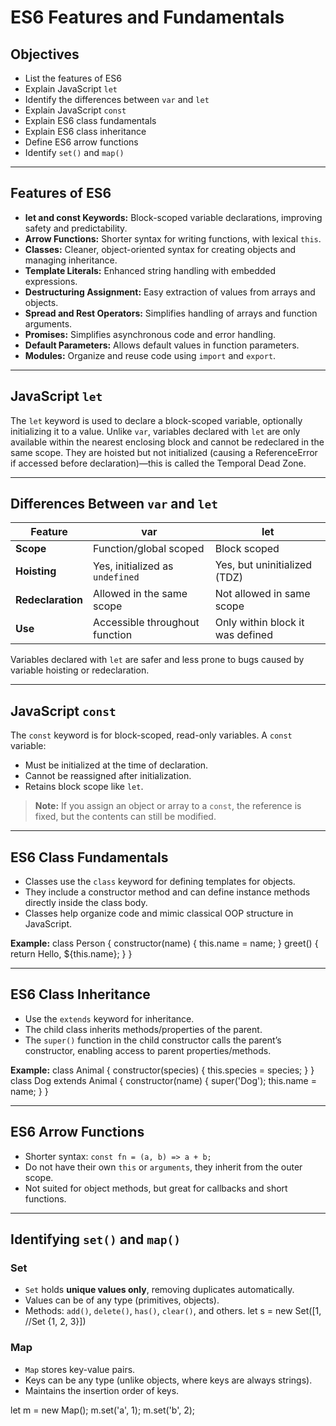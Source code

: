 # ES6 Features and Fundamentals

## Objectives

- List the features of ES6
- Explain JavaScript `let`
- Identify the differences between `var` and `let`
- Explain JavaScript `const`
- Explain ES6 class fundamentals
- Explain ES6 class inheritance
- Define ES6 arrow functions
- Identify `set()` and `map()`

---

## Features of ES6

- **let and const Keywords:** Block-scoped variable declarations, improving safety and predictability.
- **Arrow Functions:** Shorter syntax for writing functions, with lexical `this`.
- **Classes:** Cleaner, object-oriented syntax for creating objects and managing inheritance.
- **Template Literals:** Enhanced string handling with embedded expressions.
- **Destructuring Assignment:** Easy extraction of values from arrays and objects.
- **Spread and Rest Operators:** Simplifies handling of arrays and function arguments.
- **Promises:** Simplifies asynchronous code and error handling.
- **Default Parameters:** Allows default values in function parameters.
- **Modules:** Organize and reuse code using `import` and `export`.

---

## JavaScript `let`

The `let` keyword is used to declare a block-scoped variable, optionally initializing it to a value. Unlike `var`, variables declared with `let` are only available within the nearest enclosing block and cannot be redeclared in the same scope. They are hoisted but not initialized (causing a ReferenceError if accessed before declaration)—this is called the Temporal Dead Zone.

---

## Differences Between `var` and `let`

| Feature        | var                                | let                                  |
|----------------|-----------------------------------|-------------------------------------|
| **Scope**      | Function/global scoped             | Block scoped                        |
| **Hoisting**   | Yes, initialized as `undefined`    | Yes, but uninitialized (TDZ)         |
| **Redeclaration** | Allowed in the same scope         | Not allowed in same scope            |
| **Use**        | Accessible throughout function     | Only within block it was defined     |

Variables declared with `let` are safer and less prone to bugs caused by variable hoisting or redeclaration.

---

## JavaScript `const`

The `const` keyword is for block-scoped, read-only variables. A `const` variable:

- Must be initialized at the time of declaration.
- Cannot be reassigned after initialization.
- Retains block scope like `let`.

> **Note:** If you assign an object or array to a `const`, the reference is fixed, but the contents can still be modified.

---

## ES6 Class Fundamentals

- Classes use the `class` keyword for defining templates for objects.
- They include a constructor method and can define instance methods directly inside the class body.
- Classes help organize code and mimic classical OOP structure in JavaScript.

**Example:**
class Person {
constructor(name) {
this.name = name;
}
greet() {
return Hello, ${this.name};
}
}


---

## ES6 Class Inheritance

- Use the `extends` keyword for inheritance.
- The child class inherits methods/properties of the parent.
- The `super()` function in the child constructor calls the parent’s constructor, enabling access to parent properties/methods.

**Example:**
class Animal {
constructor(species) {
this.species = species;
}
}
class Dog extends Animal {
constructor(name) {
super('Dog');
this.name = name;
}
}


---

## ES6 Arrow Functions

- Shorter syntax: `const fn = (a, b) => a + b;`
- Do not have their own `this` or `arguments`, they inherit from the outer scope.
- Not suited for object methods, but great for callbacks and short functions.

---

## Identifying `set()` and `map()`

### Set

- `Set` holds **unique values only**, removing duplicates automatically.
- Values can be of any type (primitives, objects).
- Methods: `add()`, `delete()`, `has()`, `clear()`, and others.
let s = new Set([1, //Set {1, 2, 3}])


### Map

- `Map` stores key-value pairs.
- Keys can be any type (unlike objects, where keys are always strings).
- Maintains the insertion order of keys.

let m = new Map();
m.set('a', 1);
m.set('b', 2);

